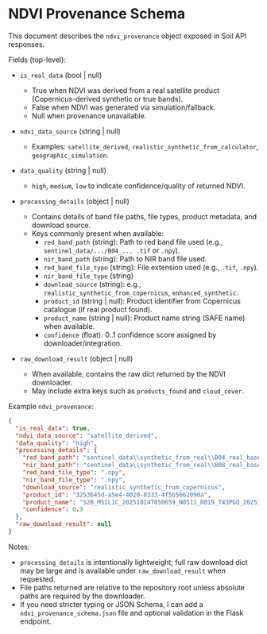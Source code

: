 # NDVI Provenance Schema

This document describes the `ndvi_provenance` object exposed in Soil API responses.

Fields (top-level):

- `is_real_data` (bool | null)

  - True when NDVI was derived from a real satellite product (Copernicus-derived synthetic or true bands).
  - False when NDVI was generated via simulation/fallback.
  - Null when provenance unavailable.

- `ndvi_data_source` (string | null)

  - Examples: `satellite_derived`, `realistic_synthetic_from_calculator`, `geographic_simulation`.

- `data_quality` (string | null)

  - `high`, `medium`, `low` to indicate confidence/quality of returned NDVI.

- `processing_details` (object | null)

  - Contains details of band file paths, file types, product metadata, and download source.
  - Keys commonly present when available:
    - `red_band_path` (string): Path to red band file used (e.g., `sentinel_data/.../B04_... .tif` or `.npy`).
    - `nir_band_path` (string): Path to NIR band file used.
    - `red_band_file_type` (string): File extension used (e.g., `.tif`, `.npy`).
    - `nir_band_file_type` (string)
    - `download_source` (string): e.g., `realistic_synthetic_from_copernicus`, `enhanced_synthetic`.
    - `product_id` (string | null): Product identifier from Copernicus catalogue (if real product found).
    - `product_name` (string | null): Product name string (SAFE name) when available.
    - `confidence` (float): 0..1 confidence score assigned by downloader/integration.

- `raw_download_result` (object | null)
  - When available, contains the raw dict returned by the NDVI downloader.
  - May include extra keys such as `products_found` and `cloud_cover`.

Example `ndvi_provenance`:

```json
{
  "is_real_data": true,
  "ndvi_data_source": "satellite_derived",
  "data_quality": "high",
  "processing_details": {
    "red_band_path": "sentinel_data\\synthetic_from_real\\B04_real_based_12.9716_77.5946.npy",
    "nir_band_path": "sentinel_data\\synthetic_from_real\\B08_real_based_12.9716_77.5946.npy",
    "red_band_file_type": ".npy",
    "nir_band_file_type": ".npy",
    "download_source": "realistic_synthetic_from_copernicus",
    "product_id": "3253645d-a5e4-4020-8333-4f5b5662090a",
    "product_name": "S2B_MSIL1C_20251014T050659_N0511_R019_T43PGQ_20251014T080203.SAFE",
    "confidence": 0.9
  },
  "raw_download_result": null
}
```

Notes:

- `processing_details` is intentionally lightweight; full raw download dict may be large and is available under `raw_download_result` when requested.
- File paths returned are relative to the repository root unless absolute paths are required by the downloader.
- If you need stricter typing or JSON Schema, I can add a `ndvi_provenance_schema.json` file and optional validation in the Flask endpoint.
